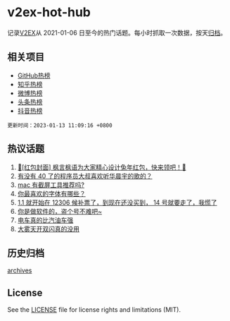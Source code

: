 # v2ex-hot-hub

 记录[V2EX](https://www.v2ex.com/)从 2021-01-06 日至今的热门话题。每小时抓取一次数据，按天[归档](archives)。
 
 ## 相关项目

- [GitHub热榜](https://github.com/snaildev/github-hot-hub)
- [知乎热榜](https://github.com/snaildev/zhihu-hot-hub)
- [微博热榜](https://github.com/snaildev/weibo-hot-hub)
- [头条热榜](https://github.com/snaildev/toutiao-hot-hub)
- [抖音热榜](https://github.com/snaildev/douyin-hot-hub)


 `更新时间：2023-01-13 11:09:16 +0800`

## 热议话题

1. [🧧[红包封面] 枫言枫语为大家精心设计兔年红包，快来领吧！🐰](https://www.v2ex.com/t/908405)
1. [有没有 40 了的程序员大叔喜欢听华晨宇的歌的？](https://www.v2ex.com/t/908412)
1. [mac 有截屏工具推荐吗?](https://www.v2ex.com/t/908385)
1. [你最喜欢的字体有哪些？](https://www.v2ex.com/t/908532)
1. [1.1 就开始在 12306 候补票了，到现在还没买到， 14 号就要走了，我慌了](https://www.v2ex.com/t/908410)
1. [你是做软件的，盗个号不难吧~](https://www.v2ex.com/t/908450)
1. [电车真的比汽油车强](https://www.v2ex.com/t/908427)
1. [大雾天开双闪真的没用](https://www.v2ex.com/t/908586)

## 历史归档

[archives](archives)

## License

See the [LICENSE](LICENSE) file for license rights and limitations (MIT).
